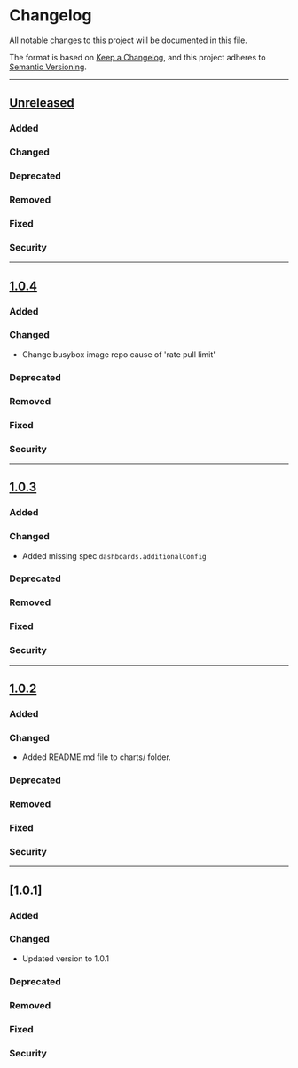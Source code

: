 # Changelog
All notable changes to this project will be documented in this file.

The format is based on [Keep a Changelog](https://keepachangelog.com/en/1.0.0/),
and this project adheres to [Semantic Versioning](https://semver.org/spec/v2.0.0.html).

---
## [Unreleased]
### Added
### Changed
### Deprecated
### Removed
### Fixed
### Security

---
## [1.0.4]
### Added
### Changed
- Change busybox image repo cause of 'rate pull limit'
### Deprecated
### Removed
### Fixed
### Security


---
## [1.0.3]
### Added
### Changed
- Added missing spec `dashboards.additionalConfig`
### Deprecated
### Removed
### Fixed
### Security

---
## [1.0.2]
### Added
### Changed
- Added README.md file to charts/ folder.
### Deprecated
### Removed
### Fixed
### Security

---
## [1.0.1]
### Added
### Changed
- Updated version to 1.0.1
### Deprecated
### Removed
### Fixed
### Security

[Unreleased]: https://github.com/Opster/opensearch-k8s-operator/compare/opensearch-operator-1.0.4...HEAD
[1.0.4]: https://github.com/Opster/opensearch-k8s-operator/compare/opensearch-operator-1.0.3...opensearch-operator-1.0.4
[1.0.3]: https://github.com/Opster/opensearch-k8s-operator/compare/opensearch-operator-1.0.2...opensearch-operator-1.0.3
[1.0.2]: https://github.com/Opster/opensearch-k8s-operator/compare/opensearch-operator-1.0.1...opensearch-operator-1.0.2
